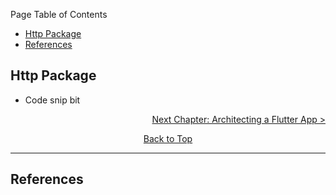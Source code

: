 Page Table of Contents
- [Http Package](#http-package)
- [References](#references)

## Http Package
- Code snip bit

<p align="right"><a href="https://github.com/Fasust/flutter-guide/wiki/200-Architecting-a-Flutter-App">Next Chapter: Architecting a Flutter App ></a></p>
<p align="center"><a href="#">Back to Top</a></center></p>

---
## References 